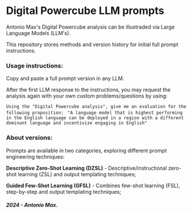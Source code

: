 # Digital Powercube LLM prompts

Antonio Max's Digital Powercube analysis can be illustraded via Large Language Models (LLM's).

This repository stores methods and version history for initial full prompt instructions.

### Usage instructions:

Copy and paste a full prompt version in any LLM.

After the first LLM response to the instructions, you may request the analysis again with your own custom problems/questions by using:

`Using the "Digital Powercube analysis", give me an evaluation for the following proposition:
`
`"A language model that is highest performing in the English language can be deployed in a region with a different dominant language and incentivize engaging in English"
`

### About versions:

Prompts are available in two categories, exploring different prompt engineering techniques: 

**Descriptive Zero-Shot Learning (DZSL)** - Descriptive/instructional zero-shot learning (ZSL) and output templating techniques;

**Guided Few-Shot Learning (GFSL)**  - Combines few-shot learning (FSL), step-by-step and output templating techniques;

##### 2024 - Antonio Max.
